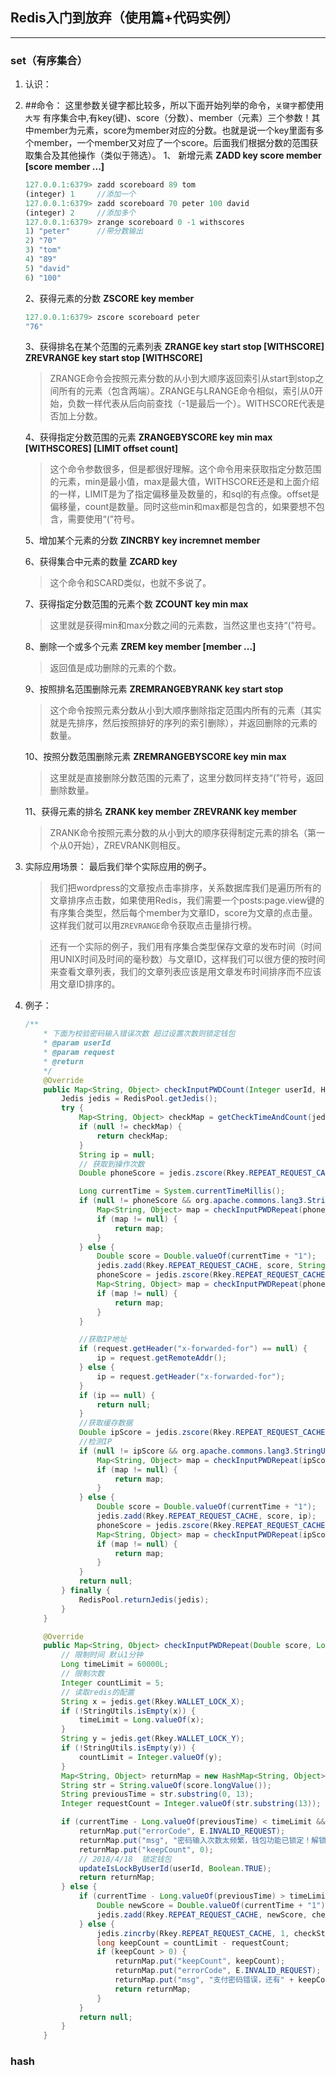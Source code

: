 ## Redis入门到放弃（使用篇+代码实例）
---

### set（有序集合）
1. 认识：

2. ##命令：
    这里参数关键字都比较多，所以下面开始列举的命令，`关键字`都使用`大写`
    有序集合中,有key(键)、score（分数）、member（元素）三个参数！其中member为元素，score为member对应的分数。也就是说一个key里面有多个member，一个member又对应了一个score。后面我们根据分数的范围获取集合及其他操作（类似于筛选）。
    1、 新增元素 
    **ZADD key score member [score member ...]**
    ```js {.line-numbers}
    127.0.0.1:6379> zadd scoreboard 89 tom
    (integer) 1     //添加一个
    127.0.0.1:6379> zadd scoreboard 70 peter 100 david
    (integer) 2     //添加多个
    127.0.0.1:6379> zrange scoreboard 0 -1 withscores     
    1) "peter"      //带分数输出
    2) "70"
    3) "tom"
    4) "89"
    5) "david"
    6) "100"
    ```

    2、获得元素的分数
    **ZSCORE key member**
    ```js
    127.0.0.1:6379> zscore scoreboard peter
    "76"                                                    
    ```
    
    3、获得排名在某个范围的元素列表
    **ZRANGE key start stop [WITHSCORE]**
    **ZREVRANGE key start stop [WITHSCORE]**
    >ZRANGE命令会按照元素分数的从小到大顺序返回索引从start到stop之间所有的元素（包含两端）。ZRANGE与LRANGE命令相似，索引从0开始，负数一样代表从后向前查找（-1是最后一个）。WITHSCORE代表是否加上分数。

    4、获得指定分数范围的元素
    **ZRANGEBYSCORE key min max [WITHSCORES] [LIMIT offset count]**
    >这个命令参数很多，但是都很好理解。这个命令用来获取指定分数范围的元素，min是最小值，max是最大值，WITHSCORE还是和上面介绍的一样，LIMIT是为了指定偏移量及数量的，和sql的有点像。offset是偏移量，count是数量。同时这些min和max都是包含的，如果要想不包含，需要使用“(”符号。

    5、增加某个元素的分数
    **ZINCRBY key incremnet member**

    6、获得集合中元素的数量
    **ZCARD key**
    >这个命令和SCARD类似，也就不多说了。

    7、获得指定分数范围的元素个数
    **ZCOUNT key min max**
    >这里就是获得min和max分数之间的元素数，当然这里也支持“(”符号。
    
    8、删除一个或多个元素
    **ZREM key member [member ...]**
    >返回值是成功删除的元素的个数。

    9、按照排名范围删除元素
    **ZREMRANGEBYRANK key start stop**
    >这个命令按照元素分数从小到大顺序删除指定范围内所有的元素（其实就是先排序，然后按照排好的序列的索引删除），并返回删除的元素的数量。

    10、按照分数范围删除元素
    **ZREMRANGEBYSCORE key min max**
    >这里就是直接删除分数范围的元素了，这里分数同样支持“(”符号，返回删除数量。

    11、获得元素的排名
    **ZRANK key member**
    **ZREVRANK key member**
    >ZRANK命令按照元素分数的从小到大的顺序获得制定元素的排名（第一个从0开始），ZREVRANK则相反。

3. 实际应用场景：
    最后我们举个实际应用的例子。

    >我们把wordpress的文章按点击率排序，关系数据库我们是遍历所有的文章排序点击数，如果使用Redis，我们需要一个posts:page.view键的有序集合类型，然后每个member为文章ID，score为文章的点击量。这样我们就可以用`ZREVRANGE`命令获取点击量排行榜。

    >还有一个实际的例子，我们用有序集合类型保存文章的发布时间（时间用UNIX时间及时间的毫秒数）与文章ID，这样我们可以很方便的按时间来查看文章列表，我们的文章列表应该是用文章发布时间排序而不应该用文章ID排序的。
4. 例子：
    ```java {.line-numbers}
    /**
        * 下面为校验密码输入错误次数 超过设置次数则锁定钱包
        * @param userId
        * @param request
        * @return
        */
        @Override
        public Map<String, Object> checkInputPWDCount(Integer userId, HttpServletRequest request) {
            Jedis jedis = RedisPool.getJedis();
            try {
                Map<String, Object> checkMap = getCheckTimeAndCount(jedis);
                if (null != checkMap) {
                    return checkMap;
                }
                String ip = null;
                // 获取到操作次数
                Double phoneScore = jedis.zscore(Rkey.REPEAT_REQUEST_CACHE, String.valueOf(userId));

                Long currentTime = System.currentTimeMillis();
                if (null != phoneScore && org.apache.commons.lang3.StringUtils.isNotEmpty(phoneScore.toString())) {
                    Map<String, Object> map = checkInputPWDRepeat(phoneScore, currentTime, jedis, String.valueOf(userId), userId);
                    if (map != null) {
                        return map;
                    }
                } else {
                    Double score = Double.valueOf(currentTime + "1");
                    jedis.zadd(Rkey.REPEAT_REQUEST_CACHE, score, String.valueOf(userId));
                    phoneScore = jedis.zscore(Rkey.REPEAT_REQUEST_CACHE, String.valueOf(userId));
                    Map<String, Object> map = checkInputPWDRepeat(phoneScore, currentTime, jedis, String.valueOf(userId), userId);
                    if (map != null) {
                        return map;
                    }
                }

                //获取IP地址
                if (request.getHeader("x-forwarded-for") == null) {
                    ip = request.getRemoteAddr();
                } else {
                    ip = request.getHeader("x-forwarded-for");
                }
                if (ip == null) {
                    return null;
                }
                //获取缓存数据
                Double ipScore = jedis.zscore(Rkey.REPEAT_REQUEST_CACHE, ip);
                //检测IP
                if (null != ipScore && org.apache.commons.lang3.StringUtils.isNotEmpty(ipScore.toString())) {
                    Map<String, Object> map = checkInputPWDRepeat(ipScore, currentTime, jedis, ip, userId);
                    if (map != null) {
                        return map;
                    }
                } else {
                    Double score = Double.valueOf(currentTime + "1");
                    jedis.zadd(Rkey.REPEAT_REQUEST_CACHE, score, ip);
                    phoneScore = jedis.zscore(Rkey.REPEAT_REQUEST_CACHE, String.valueOf(userId));
                    Map<String, Object> map = checkInputPWDRepeat(ipScore, currentTime, jedis, ip, userId);
                    if (map != null) {
                        return map;
                    }
                }
                return null;
            } finally {
                RedisPool.returnJedis(jedis);
            }
        }

        @Override
        public Map<String, Object> checkInputPWDRepeat(Double score, Long currentTime, Jedis jedis, String checkStr, Integer userId) {
            // 限制时间 默认1分钟
            Long timeLimit = 60000L;
            // 限制次数
            Integer countLimit = 5;
            // 读取redis的配置
            String x = jedis.get(Rkey.WALLET_LOCK_X);
            if (!StringUtils.isEmpty(x)) {
                timeLimit = Long.valueOf(x);
            }
            String y = jedis.get(Rkey.WALLET_LOCK_Y);
            if (!StringUtils.isEmpty(y)) {
                countLimit = Integer.valueOf(y);
            }
            Map<String, Object> returnMap = new HashMap<String, Object>();
            String str = String.valueOf(score.longValue());
            String previousTime = str.substring(0, 13);
            Integer requestCount = Integer.valueOf(str.substring(13));

            if (currentTime - Long.valueOf(previousTime) < timeLimit && requestCount >= countLimit) {
                returnMap.put("errorCode", E.INVALID_REQUEST);
                returnMap.put("msg", "密码输入次数太频繁，钱包功能已锁定！解锁后可正常使用！");
                returnMap.put("keepCount", 0);
                // 2018/4/18  锁定钱包
                updateIsLockByUserId(userId, Boolean.TRUE);
                return returnMap;
            } else {
                if (currentTime - Long.valueOf(previousTime) > timeLimit) {
                    Double newScore = Double.valueOf(currentTime + "1");
                    jedis.zadd(Rkey.REPEAT_REQUEST_CACHE, newScore, checkStr);
                } else {
                    jedis.zincrby(Rkey.REPEAT_REQUEST_CACHE, 1, checkStr);
                    long keepCount = countLimit - requestCount;
                    if (keepCount > 0) {
                        returnMap.put("keepCount", keepCount);
                        returnMap.put("errorCode", E.INVALID_REQUEST);
                        returnMap.put("msg", "支付密码错误，还有" + keepCount + "机会");
                        return returnMap;
                    }
                }
                return null;
            }
        }
    ```
### hash


